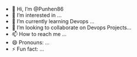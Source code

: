 - 👋 Hi, I’m @Punhen86
- 👀 I’m interested in ...
- 🌱 I’m currently learning Devops ...
- 💞️ I’m looking to collaborate on Devops Projects...
- 📫 How to reach me ...
- 😄 Pronouns: ...
- ⚡ Fun fact: ...

<!---
Punhen86/Punhen86 is a ✨ special ✨ repository because its `README.md` (this file) appears on your GitHub profile.
You can click the Preview link to take a look at your changes.
--->
